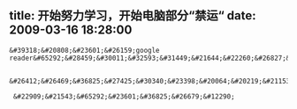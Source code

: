 title: 开始努力学习，开始电脑部分“禁运“
date: 2009-03-16 18:28:00
---

    &#39318;&#20808;&#23601;&#26159;google reader&#65292;&#28459;&#30011;&#32593;&#31449;&#21644;&#22260;&#26827;&#30340;&#31105;&#27490;&#65292;&#21162;&#21147;&#23398;&#20064;&#8230;&#8230;

     &#26412;&#26469;&#36825;&#27425;&#30340;&#23398;&#20064;&#20219;&#21153;&#30456;&#24403;&#33392;&#24040;&#65292;&#20027;&#35201;&#36131;&#20219;&#22312;&#20110;&#25105;&#65292;&#26159;&#25105;&#30340;&#25042;&#25955;&#23548;&#33268;&#20102;&#36825;&#27425;&#22823;&#20250;&#25112;&#30340;&#24320;&#22987;&#65292;&#25105;&#24517;&#39035;&#29992;&#27604;&#24179;&#26102;&#26356;&#22810;&#30340;&#26102;&#38388;&#21644;&#33041;&#21147;&#25165;&#33021;&#20811;&#26381;&#36825;&#20010;&#38382;&#39064;&#65281;&#36825;&#20010;&#38382;&#39064;&#26159;&#20005;&#23803;&#30340;&#65292;&#20063;&#26159;&#24517;&#39035;&#35201;&#20811;&#26381;&#30340;&#65292;&#23427;&#20195;&#34920;&#25105;&#20915;&#31574;&#30340;&#38382;&#39064;&#12290;

     &#22909;&#21543;&#65292;&#23601;&#36825;&#26679;&#12290;
